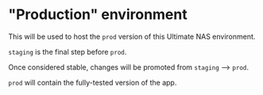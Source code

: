 # "Production" environment

This will be used to host the `prod` version of this Ultimate NAS environment.

`staging` is the final step before `prod`.

Once considered stable, changes will be promoted from `staging` --> `prod`.

`prod` will contain the fully-tested version of the app.
